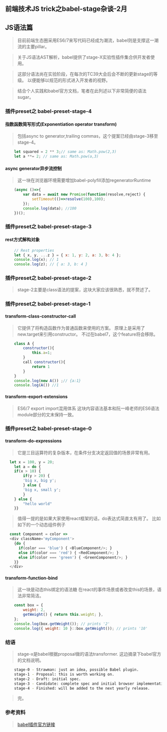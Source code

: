 ## 前端技术JS trick之babel-stage杂谈-2月

## JS语法篇

> 目前前端生态圈采用ES6/7来写代码已经成为潮流，babel则是支撑这一潮流的主要pillar。

> 关于JS语法AST解析，babel提供了stage-X实验性插件集合供开发者使用。

> 这部分语法尚在实验阶段，在每次的TC39大会后会不断的更新stage的等级。
> 以便能够以规范的形式进入开发者的视野。

> 结合个人实践和babel官方文档，笔者在此列述以下非常简便的语法sugar。

### 插件preset之 babel-preset-stage-4

#### 指数函数简写形式(Exponentiation operator transform)
> 包括async to generator,trailing commas，这个提案已经由stage-3移至stage-4。

```javascript 
    let squared = 2 ** 3;// same as: Math.pow(2,3)
    let a **= 2; // same as: Math.pow(a,3)
```
#### async generator异步流控制
> 这一块在浏览器环境需要增加babel-polyfill添加regeneratorRuntime

```javascript
    (async ()=>{
        var data = await new Promise(function(resolve,reject) {
            setTimeout(()=>resolve(100),100);
        });
        console.log(data); //100
    })();
```

### 插件preset之 babel-preset-stage-3

#### rest方式解构对象

```javascript
    // Rest properties
    let { x, y, ...z } = { x: 1, y: 2, a: 3, b: 4 };
    console.log(x); // 1
    console.log(z); // { a: 3, b: 4 }    
```
### 插件preset之 babel-preset-stage-2
> stage-2主要是class语法的提案，这块大家应该很熟悉，就不赘述了。

### 插件preset之 babel-preset-stage-1

#### transform-class-constructor-call
> 它提供了将构造函数作为普通函数来使用的方案。
> 原理上是采用了new.target来引用constructor。
> 不过在babel7，这个feature将会移除。
```javascript
    class A {
        constructor(){
            this.a=1;
        }
        call constructor(){
            return 1
        }
    }
    console.log(new A()) ;// {a:1}
    console.log(A()) //1
```
#### transform-export-extensions 

> ES6/7 export import混用体系
> 这块内容语法基本和阮一峰老师的ES6语法module部分的文末保持一致。

### 插件preset之 babel-preset-stage-0

#### transform-do-expressions
> 它是三目运算符的复杂版本，在条件分支决定返回值的场景非常有用。
```javascript
  let x = 100, y = 20;
    let a = do {
    if(x > 10) {
        if(y > 20) {
        'big x, big y';
        } else {
        'big x, small y';
        }
    } else {
        "hello world"
    }}
```
> 值得一提的是如果大家使用react框架的话，do表达式简直太有用了。
> 比如如下的一个动态组件例子
```javascript
  const Component = color =>
  <div className='myComponent'>
    {do {
      if(color === 'blue') { <BlueComponent/>; }
      else if(color === 'red') { <RedComponent/>; }
      else if(color === 'green') { <GreenComponent/>; }
    }}
  </div>
```
#### transform-function-bind 

> 这一块是动态this绑定的语法糖
> 在react的事件场景或者改变this的场景，语法非常简洁。
```javascript
    const box = {
        weight: 2,
        getWeight() { return this.weight; },
    };  
    console.log(box.getWeight()); // prints '2'
    console.log({ weight: 10 }::box.getWeight()); // prints '10'
```


### 结语
> stage-x是babel根据proposal做的语法transformer.
> 这边摘录下babel官方的文档说明。
```bash
    stage-0 - Strawman: just an idea, possible Babel plugin.
    stage-1 - Proposal: this is worth working on.
    stage-2 - Draft: initial spec.
    stage-3 - Candidate: complete spec and initial browser implementations.
    stage-4 - Finished: will be added to the next yearly release.
```
> 完。

### 参考资料
> [babel插件官方链接](https://babeljs.io/docs/plugins)



